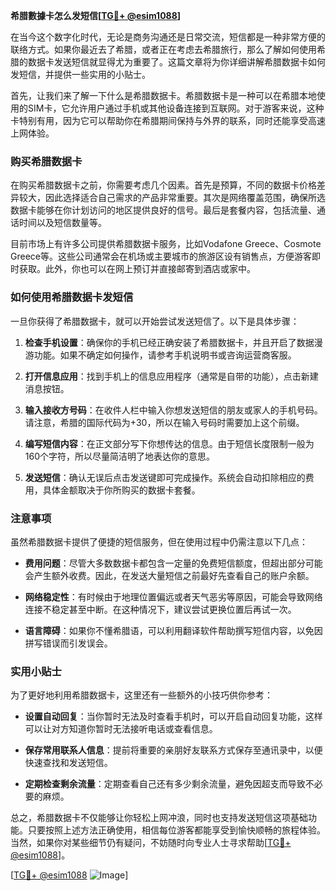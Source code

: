 **希腊數據卡怎么发短信[[TG💪+ @esim1088](https://t.me/s/esim1088)]**

在当今这个数字化时代，无论是商务沟通还是日常交流，短信都是一种非常方便的联络方式。如果你最近去了希腊，或者正在考虑去希腊旅行，那么了解如何使用希腊的数据卡发送短信就显得尤为重要了。这篇文章将为你详细讲解希腊数据卡如何发短信，并提供一些实用的小贴士。

首先，让我们来了解一下什么是希腊数据卡。希腊数据卡是一种可以在希腊本地使用的SIM卡，它允许用户通过手机或其他设备连接到互联网。对于游客来说，这种卡特别有用，因为它可以帮助你在希腊期间保持与外界的联系，同时还能享受高速上网体验。

### 购买希腊数据卡

在购买希腊数据卡之前，你需要考虑几个因素。首先是预算，不同的数据卡价格差异较大，因此选择适合自己需求的产品非常重要。其次是网络覆盖范围，确保所选数据卡能够在你计划访问的地区提供良好的信号。最后是套餐内容，包括流量、通话时间以及短信数量等。

目前市场上有许多公司提供希腊数据卡服务，比如Vodafone Greece、Cosmote Greece等。这些公司通常会在机场或主要城市的旅游区设有销售点，方便游客即时获取。此外，你也可以在网上预订并直接邮寄到酒店或家中。

### 如何使用希腊数据卡发短信

一旦你获得了希腊数据卡，就可以开始尝试发送短信了。以下是具体步骤：

1. **检查手机设置**：确保你的手机已经正确安装了希腊数据卡，并且开启了数据漫游功能。如果不确定如何操作，请参考手机说明书或咨询运营商客服。
   
2. **打开信息应用**：找到手机上的信息应用程序（通常是自带的功能），点击新建消息按钮。

3. **输入接收方号码**：在收件人栏中输入你想发送短信的朋友或家人的手机号码。请注意，希腊的国际代码为+30，所以在输入号码时需要加上这个前缀。

4. **编写短信内容**：在正文部分写下你想传达的信息。由于短信长度限制一般为160个字符，所以尽量简洁明了地表达你的意思。

5. **发送短信**：确认无误后点击发送键即可完成操作。系统会自动扣除相应的费用，具体金额取决于你所购买的数据卡套餐。

### 注意事项

虽然希腊数据卡提供了便捷的短信服务，但在使用过程中仍需注意以下几点：

- **费用问题**：尽管大多数数据卡都包含一定量的免费短信额度，但超出部分可能会产生额外收费。因此，在发送大量短信之前最好先查看自己的账户余额。
  
- **网络稳定性**：有时候由于地理位置偏远或者天气恶劣等原因，可能会导致网络连接不稳定甚至中断。在这种情况下，建议尝试更换位置后再试一次。
  
- **语言障碍**：如果你不懂希腊语，可以利用翻译软件帮助撰写短信内容，以免因拼写错误而引发误会。

### 实用小贴士

为了更好地利用希腊数据卡，这里还有一些额外的小技巧供你参考：

- **设置自动回复**：当你暂时无法及时查看手机时，可以开启自动回复功能，这样可以让对方知道你暂时无法接听电话或查看信息。
  
- **保存常用联系人信息**：提前将重要的亲朋好友联系方式保存至通讯录中，以便快速查找和发送短信。
  
- **定期检查剩余流量**：定期查看自己还有多少剩余流量，避免因超支而导致不必要的麻烦。

总之，希腊数据卡不仅能够让你轻松上网冲浪，同时也支持发送短信这项基础功能。只要按照上述方法正确使用，相信每位游客都能享受到愉快顺畅的旅程体验。当然，如果你对某些细节仍有疑问，不妨随时向专业人士寻求帮助[[TG💪+ @esim1088](https://t.me/s/esim1088)]。

[[TG💪+ @esim1088](https://t.me/s/esim1088) ![Image](https://i.postimg.cc/4NQfJmqS/Snipaste-2025-05-13-00-14-12.png)]